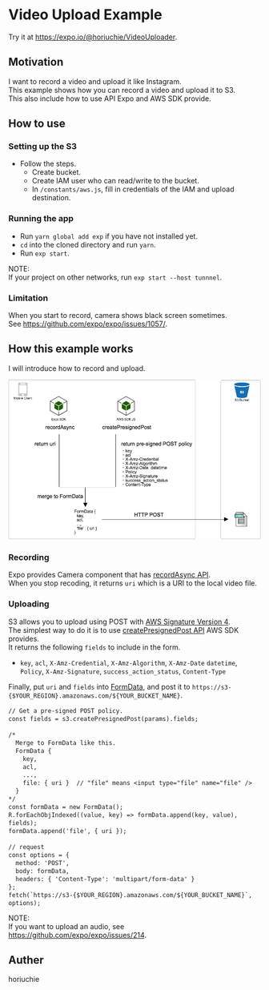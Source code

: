 # Video Upload Example

Try it at https://expo.io/@horiuchie/VideoUploader.

## Motivation

I want to record a video and upload it like Instagram.  
This example shows how you can record a video and upload it to S3.  
This also include how to use API Expo and AWS SDK provide.


## How to use

### Setting up the S3

- Follow the steps.
  - Create bucket.
  - Create IAM user who can read/write to the bucket.
  - In `/constants/aws.js`, fill in credentials of the IAM and upload destination.

### Running the app

- Run `yarn global add exp` if you have not installed yet.
- `cd` into the cloned directory and run `yarn`.
- Run `exp start`.

NOTE:  
If your project on other networks, run `exp start --host tunnnel`.

### Limitation

When you start to record, camera shows black screen sometimes.  
See https://github.com/expo/expo/issues/1057/.

## How this example works

I will introduce how to record and upload.

![structure](https://github.com/horiuchie/VideoUploader/blob/master/RecodingAndUploading.png)

### Recording
Expo provides Camera component that has [recordAsync API](https://docs.expo.io/versions/latest/sdk/camera.html#recordasync).  
When you stop recoding, it returns `uri` which is a URI to the local video file.

### Uploading
S3 allows you to upload using POST with [AWS Signature Version 4](https://docs.aws.amazon.com/AmazonS3/latest/API/sigv4-post-example.html).  
The simplest way to do it is to use [createPresignedPost API](https://docs.aws.amazon.com/AWSJavaScriptSDK/latest/AWS/S3.html#createPresignedPost-property) AWS SDK provides.  
It returns the following `fields` to include in the form.  
- `key`, `acl`, `X-Amz-Credential`, `X-Amz-Algorithm`, `X-Amz-Date` `datetime`, `Policy`, `X-Amz-Signature`, `success_action_status`, `Content-Type`

Finally, put `uri` and `fields` into [FormData](https://developer.mozilla.org/ja/docs/Web/API/FormData), and post it to `https://s3-{$YOUR_REGION}.amazonaws.com/${YOUR_BUCKET_NAME}`. 

``` JS
// Get a pre-signed POST policy.
const fields = s3.createPresignedPost(params).fields;

/*
  Merge to FormData like this.
  FormData {
    key,
    acl,
    ...,
    file: { uri }  // "file" means <input type="file" name="file" />
  }
*/
const formData = new FormData();
R.forEachObjIndexed((value, key) => formData.append(key, value), fields);
formData.append('file', { uri });

// request
const options = {
  method: 'POST',
  body: formData,
  headers: { 'Content-Type': 'multipart/form-data' }
};
fetch(`https://s3-{$YOUR_REGION}.amazonaws.com/${YOUR_BUCKET_NAME}`, options);
```

NOTE:  
If you want to upload an audio, see https://github.com/expo/expo/issues/214.


## Auther

horiuchie

